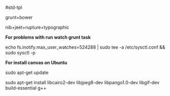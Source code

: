 #std-tpl

grunt+bower

nib+jeet+rupture+typographic

**For problems with run watch grunt task**

echo fs.inotify.max_user_watches=524288 | sudo tee -a /etc/sysctl.conf && sudo sysctl -p


**For install canvas on Ubuntu**

sudo apt-get update

sudo apt-get install libcairo2-dev libjpeg8-dev libpango1.0-dev libgif-dev build-essential g++
